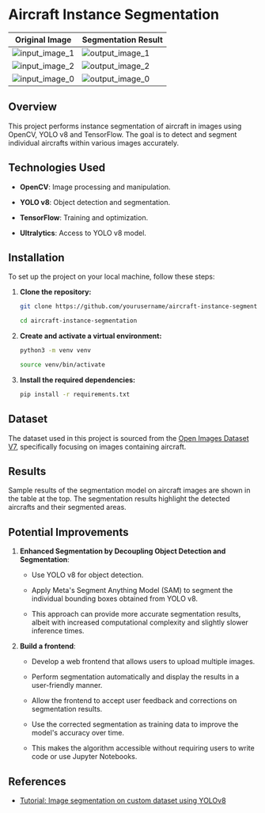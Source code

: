 # Aircraft Instance Segmentation

| Original Image | Segmentation Result |
|----------------|---------------------|
| ![input_image_1](https://github.com/user-attachments/assets/21b8dafa-4883-436e-9ff0-6f9a226670da) | ![output_image_1](https://github.com/user-attachments/assets/a88cc8b2-e29b-483c-9a45-c2d054d1ed73) |
| ![input_image_2](https://github.com/user-attachments/assets/9e2706c1-db03-4372-af5b-2cd47333fb5a) | ![output_image_2](https://github.com/user-attachments/assets/17e8055a-af15-4337-8149-c52fbe95a9e7) |
| ![input_image_0](https://github.com/user-attachments/assets/e27e84d5-6c3a-4002-9d15-0f18a9140d11) | ![output_image_0](https://github.com/user-attachments/assets/8c7697bc-07de-472c-9694-311ea5c711f9) |


## Overview
This project performs instance segmentation of aircraft in images using OpenCV, YOLO v8 and TensorFlow. The goal is to detect and segment individual aircrafts within various images accurately.

## Technologies Used
- **OpenCV**: Image processing and manipulation.

- **YOLO v8**: Object detection and segmentation.

- **TensorFlow**: Training and optimization.

- **Ultralytics**: Access to YOLO v8 model.

## Installation

To set up the project on your local machine, follow these steps:

1. **Clone the repository:**

   ```bash
   git clone https://github.com/yourusername/aircraft-instance-segmentation.git
   
   cd aircraft-instance-segmentation
   ```

2. **Create and activate a virtual environment:**

   ```bash
   python3 -m venv venv
   
   source venv/bin/activate
   ```

3. **Install the required dependencies:**

   ```bash
   pip install -r requirements.txt
   ```

## Dataset

The dataset used in this project is sourced from the [Open Images Dataset V7](https://storage.googleapis.com/openimages/web/index.html), specifically focusing on images containing aircraft.

## Results

Sample results of the segmentation model on aircraft images are shown in the table at the top. The segmentation results highlight the detected aircrafts and their segmented areas.

## Potential Improvements

1. **Enhanced Segmentation by Decoupling Object Detection and Segmentation**:

   - Use YOLO v8 for object detection.

   - Apply Meta's Segment Anything Model (SAM) to segment the individual bounding boxes obtained from YOLO v8.

   - This approach can provide more accurate segmentation results, albeit with increased computational complexity and slightly slower inference times.

3. **Build a frontend**:
   - Develop a web frontend that allows users to upload multiple images.

   - Perform segmentation automatically and display the results in a user-friendly manner.

   - Allow the frontend to accept user feedback and corrections on segmentation results.

   - Use the corrected segmentation as training data to improve the model's accuracy over time.

   - This makes the algorithm accessible without requiring users to write code or use Jupyter Notebooks.

## References

- [Tutorial: Image segmentation on custom dataset using YOLOv8](https://www.youtube.com/watch?v=aVKGjzAUHz0)
